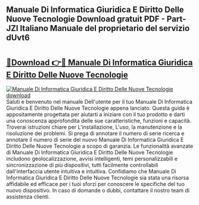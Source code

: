 ## Manuale Di Informatica Giuridica E Diritto Delle Nuove Tecnologie Download gratuit PDF - Part-JZl Italiano Manuale del proprietario del servizio dUvt6

# <h2><a href="http://dfgvpr3.blite.top/?on=Manuale+Di+Informatica+Giuridica+E+Diritto+Delle+Nuove+Tecnologie">🔗Download 👉🔴 Manuale Di Informatica Giuridica E Diritto Delle Nuove Tecnologie</a></h2>

[![Manuale Di Informatica Giuridica E Diritto Delle Nuove Tecnologie download](https://i.imgur.com/lujVjoI.png)](http://dfgvpr3.blite.top/?on=Manuale+Di+Informatica+Giuridica+E+Diritto+Delle+Nuove+Tecnologie)
Saluti e benvenuto nel manuale Dell'utente per il tuo Manuale Di Informatica Giuridica E Diritto Delle Nuove Tecnologie appena lanciato. Questa guida è appositamente progettata per aiutarti a iniziare con il tuo prodotto e darti una conoscenza approfondita delle sue caratteristiche, funzioni e capacità. Troverai istruzioni chiare per L'installazione, L'uso, la manutenzione e la risoluzione dei problemi. Si prega di annotare il numero di serie ricerca e annotare il numero di serie del nuovo Manuale Di Informatica Giuridica E Diritto Delle Nuove Tecnologie a scopo di garanzia. Le funzionalità avanzate di Manuale Di Informatica Giuridica E Diritto Delle Nuove Tecnologie includono geolocalizzazione, avvisi intelligenti, temi personalizzabili e sincronizzazione di più dispositivi, tutti facilmente controllabili dall'interfaccia utente intuitiva e intuitiva. Confidiamo che Manuale Di Informatica Giuridica E Diritto Delle Nuove Tecnologie sia stata una risorsa affidabile ed efficace per i tuoi sforzi per conoscere le specifiche del tuo nuovo dispositivo. In caso di domande o dubbi, contattare il nostro team di assistenza clienti.
